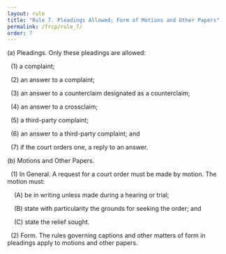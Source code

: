 ```yaml
---
layout: rule
title: "Rule 7. Pleadings Allowed; Form of Motions and Other Papers"
permalink: /frcp/rule_7/
order: 7
---
```


(a) Pleadings. Only these pleadings are allowed:


&nbsp;&nbsp;(1) a complaint;


&nbsp;&nbsp;(2) an answer to a complaint;


&nbsp;&nbsp;(3) an answer to a counterclaim designated as a counterclaim;


&nbsp;&nbsp;(4) an answer to a crossclaim;


&nbsp;&nbsp;(5) a third-party complaint;


&nbsp;&nbsp;(6) an answer to a third-party complaint; and


&nbsp;&nbsp;(7) if the court orders one, a reply to an answer.


(b) Motions and Other Papers.


&nbsp;&nbsp;(1) In General. A request for a court order must be made by motion. The motion must:


&nbsp;&nbsp;&nbsp;&nbsp;(A) be in writing unless made during a hearing or trial;


&nbsp;&nbsp;&nbsp;&nbsp;(B) state with particularity the grounds for seeking the order; and


&nbsp;&nbsp;&nbsp;&nbsp;(C) state the relief sought.


&nbsp;&nbsp;(2) Form. The rules governing captions and other matters of form in pleadings apply to motions and other papers.